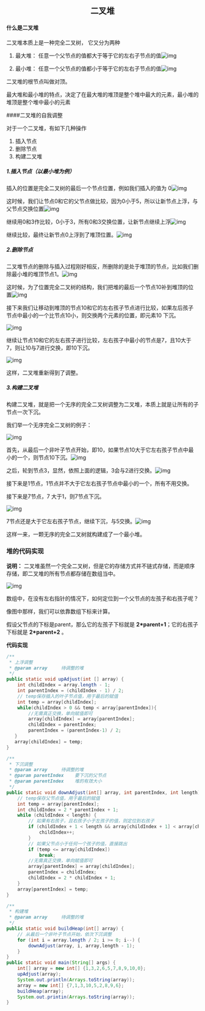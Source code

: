 <center><h2>二叉堆</h2></center>

#### 什么是二叉堆

二叉堆本质上是一种完全二叉树， 它又分为两种

1. 最大堆： 任意一个父节点的值都大于等于它的左右子节点的值![img](https://raw.githubusercontent.com/lele3/markDownImages/master/%E5%B8%B8%E7%94%A8%E7%AE%97%E6%B3%95/%E4%BA%8C%E5%8F%89%E5%A0%86/1.png)

2. 最小堆： 任意一个父节点的值都小于等于它的左右子节点的值![img](https://github.com/lele3/markDownImages/raw/master/%E5%B8%B8%E7%94%A8%E7%AE%97%E6%B3%95/%E4%BA%8C%E5%8F%89%E5%A0%86/2.png)

二叉堆的根节点叫做对顶。

最大堆和最小堆的特点，决定了在最大堆的堆顶是整个堆中最大的元素，最小堆的堆顶是整个堆中最小的元素



####二叉堆的自我调整

对于一个二叉堆，有如下几种操作

1. 插入节点
2. 删除节点
3. 构建二叉堆

##### 1.插入节点（以最小堆为例）

插入的位置是完全二叉树的最后一个节点位置，例如我们插入的值为 0![img](https://github.com/lele3/markDownImages/raw/master/%E5%B8%B8%E7%94%A8%E7%AE%97%E6%B3%95/%E4%BA%8C%E5%8F%89%E5%A0%86/3.png)

这时候，我们让节点0和它的父节点做比较，因为0小于5，所以让新节点上浮，与父节点交换位置![img](https://github.com/lele3/markDownImages/raw/master/%E5%B8%B8%E7%94%A8%E7%AE%97%E6%B3%95/%E4%BA%8C%E5%8F%89%E5%A0%86/4.png)

继续用0和3作比较，0小于3，所有0和3交换位置，让新节点继续上浮![img](https://github.com/lele3/markDownImages/raw/master/%E5%B8%B8%E7%94%A8%E7%AE%97%E6%B3%95/%E4%BA%8C%E5%8F%89%E5%A0%86/5.png)

继续比较，最终让新节点0上浮到了堆顶位置。![img](https://github.com/lele3/markDownImages/raw/master/%E5%B8%B8%E7%94%A8%E7%AE%97%E6%B3%95/%E4%BA%8C%E5%8F%89%E5%A0%86/6.png)



##### 2.删除节点

二叉堆节点的删除与插入过程刚好相反，所删除的是处于堆顶的节点，比如我们删除最小堆的堆顶节点1。![img](https://github.com/lele3/markDownImages/raw/master/%E5%B8%B8%E7%94%A8%E7%AE%97%E6%B3%95/%E4%BA%8C%E5%8F%89%E5%A0%86/7.png)

这时候，为了位置完全二叉树的结构，我们把堆的最后一个节点10补到堆顶的位置![img](https://github.com/lele3/markDownImages/raw/master/%E5%B8%B8%E7%94%A8%E7%AE%97%E6%B3%95/%E4%BA%8C%E5%8F%89%E5%A0%86/8.png)

接下来我们让移动到堆顶的节点10和它的左右孩子节点进行比较，如果左后孩子节点中最小的一个比节点10小，则交换两个元素的位置，即元素10 下沉。

![img](https://github.com/lele3/markDownImages/raw/master/%E5%B8%B8%E7%94%A8%E7%AE%97%E6%B3%95/%E4%BA%8C%E5%8F%89%E5%A0%86/9.png)

继续让节点10和它的左右孩子进行比较，左右孩子中最小的节点是7，且10大于7，则让10与7进行交换，即10下沉。

![img](https://github.com/lele3/markDownImages/raw/master/%E5%B8%B8%E7%94%A8%E7%AE%97%E6%B3%95/%E4%BA%8C%E5%8F%89%E5%A0%86/10.png)

这样，二叉堆重新得到了调整。



##### 3.构建二叉堆

构建二叉堆，就是把一个无序的完全二叉树调整为二叉堆，本质上就是让所有的子节点一次下沉。

我们举一个无序完全二叉树的例子：

![img](https://github.com/lele3/markDownImages/raw/master/%E5%B8%B8%E7%94%A8%E7%AE%97%E6%B3%95/%E4%BA%8C%E5%8F%89%E5%A0%86/11.png)

首先，从最后一个非叶子节点开始，即10，如果节点10大于它左右孩子节点中最小的一个，则节点10下沉。![img](https://github.com/lele3/markDownImages/raw/master/%E5%B8%B8%E7%94%A8%E7%AE%97%E6%B3%95/%E4%BA%8C%E5%8F%89%E5%A0%86/12.png)

之后，轮到节点3，显然，依照上面的逻辑，3会与2进行交换。![img](https://github.com/lele3/markDownImages/raw/master/%E5%B8%B8%E7%94%A8%E7%AE%97%E6%B3%95/%E4%BA%8C%E5%8F%89%E5%A0%86/13.png)

接下来是1节点，1节点并不大于它左右孩子节点中最小的一个，所有不用交换。

接下来是7节点，7 大于1，则7节点下沉。

![img](https://github.com/lele3/markDownImages/raw/master/%E5%B8%B8%E7%94%A8%E7%AE%97%E6%B3%95/%E4%BA%8C%E5%8F%89%E5%A0%86/14.png)

7节点还是大于它左右孩子节点，继续下沉，与5交换。![img](https://github.com/lele3/markDownImages/raw/master/%E5%B8%B8%E7%94%A8%E7%AE%97%E6%B3%95/%E4%BA%8C%E5%8F%89%E5%A0%86/15.png)

这样一来，一颗无序的完全二叉树就构建成了一个最小堆。



### 堆的代码实现

**说明：** 二叉堆虽然一个完全二叉树，但是它的存储方式并不链式存储，而是顺序存储，即二叉堆的所有节点都存储在数组当中。

![img](https://github.com/lele3/markDownImages/raw/master/%E5%B8%B8%E7%94%A8%E7%AE%97%E6%B3%95/%E4%BA%8C%E5%8F%89%E5%A0%86/16.jpeg)

数组中，在没有左右指针的情况下，如何定位到一个父节点的左孩子和右孩子呢？

像图中那样，我们可以依靠数组下标来计算。

假设父节点的下标是parent，那么它的左孩子下标就是 **2\*parent+1**；它的右孩子下标就是  **2\*parent+2** 。



**代码实现**

```java
/**
 * 上浮调整
 * @param array     待调整的堆
 */
public static void upAdjust(int [] array) {
	int childIndex = array.length - 1;
    int parentIndex = (childIndex - 1) / 2;
	// temp保存插入的叶子节点值，用于最后的赋值
	int temp = array[childIndex];
    while(childIndex > 0 && temp < array[parentIndex]){
        //无需真正交换，单向赋值即可
        array[childIndex] = array[parentIndex];
        childIndex = parentIndex;
        parentIndex = (parentIndex-1) / 2;
   }
   array[childIndex] = temp;
}

/**
 * 下沉调整
 * @param array     待调整的堆
 * @param parentIndex    要下沉的父节点
 * @param parentIndex    堆的有效大小
 */
public static void downAdjust(int[] array, int parentIndex, int length) {
	// temp保存父节点值，用于最后的赋值
    int temp = array[parentIndex];
    int childIndex = 2 * parentIndex + 1;
    while (childIndex < length) {
        // 如果有右孩子，且右孩子小于左孩子的值，则定位到右孩子
        if (childIndex + 1 < length && array[childIndex + 1] < array[childIndex]) {
            childIndex++;
        }
        // 如果父节点小于任何一个孩子的值，直接跳出
        if (temp <= array[childIndex])
            break;
        //无需真正交换，单向赋值即可
        array[parentIndex] = array[childIndex];
        parentIndex = childIndex;
        childIndex = 2 * childIndex + 1;
    }
    array[parentIndex] = temp;
}

/**
 * 构建堆
 * @param array     待调整的堆
 */
public static void buildHeap(int[] array) {
    // 从最后一个非叶子节点开始，依次下沉调整
    for (int i = array.length / 2; i >= 0; i--) {
        downAdjust(array, i, array,length - 1);
    }
}
public static void main(String[] args) {
    int[] array = new int[] {1,3,2,6,5,7,8,9,10,0};
    upAdjust(array);
    System.out.println(Arrays.toString(array));
    array = new int[] {7,1,3,10,5,2,8,9,6};
    buildHeap(array);
    System.out.printin(Arrays.toString(array));
}
```


